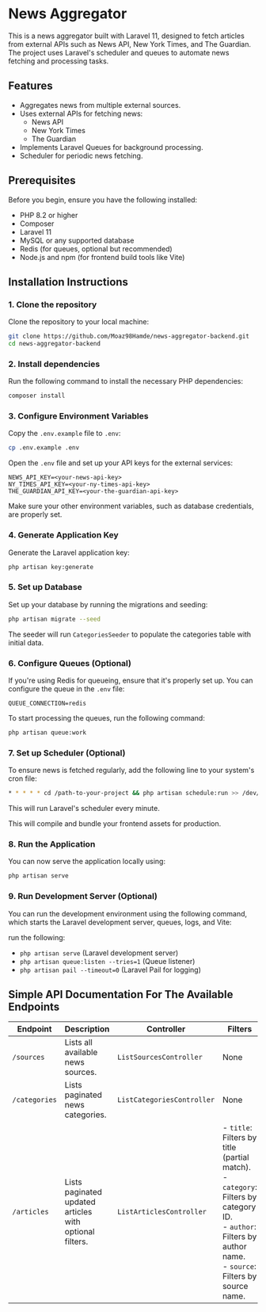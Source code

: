 
# News Aggregator

This is a news aggregator built with Laravel 11, designed to fetch articles from external APIs such as News API, New York Times, and The Guardian. The project uses Laravel's scheduler and queues to automate news fetching and processing tasks.

## Features
- Aggregates news from multiple external sources.
- Uses external APIs for fetching news:
  - News API
  - New York Times
  - The Guardian
- Implements Laravel Queues for background processing.
- Scheduler for periodic news fetching.

## Prerequisites
Before you begin, ensure you have the following installed:
- PHP 8.2 or higher
- Composer
- Laravel 11
- MySQL or any supported database
- Redis (for queues, optional but recommended)
- Node.js and npm (for frontend build tools like Vite)

## Installation Instructions

### 1. Clone the repository
Clone the repository to your local machine:

```bash
git clone https://github.com/Moaz98Hamde/news-aggregator-backend.git
cd news-aggregator-backend
```

### 2. Install dependencies
Run the following command to install the necessary PHP dependencies:

```bash
composer install
```

### 3. Configure Environment Variables
Copy the `.env.example` file to `.env`:

```bash
cp .env.example .env
```

Open the `.env` file and set up your API keys for the external services:

```env
NEWS_API_KEY=<your-news-api-key>
NY_TIMES_API_KEY=<your-ny-times-api-key>
THE_GUARDIAN_API_KEY=<your-the-guardian-api-key>
```

Make sure your other environment variables, such as database credentials, are properly set.

### 4. Generate Application Key
Generate the Laravel application key:

```bash
php artisan key:generate
```

### 5. Set up Database
Set up your database by running the migrations and seeding:

```bash
php artisan migrate --seed
```

The seeder will run `CategoriesSeeder` to populate the categories table with initial data.

### 6. Configure Queues (Optional)
If you're using Redis for queueing, ensure that it's properly set up. You can configure the queue in the `.env` file:

```env
QUEUE_CONNECTION=redis
```

To start processing the queues, run the following command:

```bash
php artisan queue:work
```

### 7. Set up Scheduler (Optional)
To ensure news is fetched regularly, add the following line to your system's cron file:

```bash
* * * * * cd /path-to-your-project && php artisan schedule:run >> /dev/null 2>&1
```

This will run Laravel's scheduler every minute.


This will compile and bundle your frontend assets for production.

### 8. Run the Application
You can now serve the application locally using:

```bash
php artisan serve
```

### 9. Run Development Server (Optional)
You can run the development environment using the following command, which starts the Laravel development server, queues, logs, and Vite:

run the following:
- `php artisan serve` (Laravel development server)
- `php artisan queue:listen --tries=1` (Queue listener)
- `php artisan pail --timeout=0` (Laravel Pail for logging)

## Simple API Documentation For The Available Endpoints

| **Endpoint**          | **Description**                          | **Controller**                | **Filters**                                                                 | **Example** |
|------------------------|------------------------------------------|--------------------------------|------------------------------------------------------------------------------|-------------|
| `/sources`            | Lists all available news sources.       | `ListSourcesController`       | None                                                                         | `GET /sources` |
| `/categories`         | Lists paginated news categories.             | `ListCategoriesController`    | None                                                                         | `GET /categories` |
| `/articles`           | Lists paginated updated articles with optional filters. | `ListArticlesController`      | - `title`: Filters by title (partial match). <br> - `category`: Filters by category ID. <br> - `author`: Filters by author name. <br> - `source`: Filters by source name. | `GET /articles?title=example&category=1&author=John Doe&source=APIName` |


